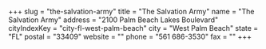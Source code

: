 +++
slug = "the-salvation-army"
title = "The Salvation Army"
name = "The Salvation Army"
address = "2100 Palm Beach Lakes Boulevard"
cityIndexKey = "city-fl-west-palm-beach"
city = "West Palm Beach"
state = "FL"
postal = "33409"
website = ""
phone = "561 686-3530"
fax = ""
+++
